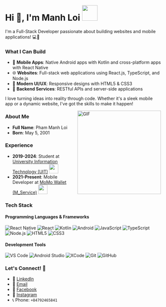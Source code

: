 # Hi 👋, I'm Manh Loi <img src="https://media.giphy.com/media/mGcNjsfWAjY5AEZNw6/giphy.gif" width="50">

I'm a Full-Stack Developer passionate about building websites and mobile applications! 💻📱

### What I Can Build

- 📱 **Mobile Apps**: Native Android apps with Kotlin and cross-platform apps with React Native
- 🌐 **Websites**: Full-stack web applications using React.js, TypeScript, and Node.js
- 🎨 **Modern UI/UX**: Responsive designs with HTML5 & CSS3
- 🔄 **Backend Services**: RESTful APIs and server-side applications

I love turning ideas into reality through code. Whether it's a sleek mobile app or a dynamic website, I've got the skills to make it happen!

<img align="right" height="270px" alt="GIF" src="https://i.pinimg.com/originals/e4/26/70/e426702edf874b181aced1e2fa5c6cde.gif" />

### About Me

- **Full Name**: Pham Manh Loi
- **Born**: May 5, 2001

### Experience

- **2019-2024**: Student at [University Information Technology (UIT)](https://daa.uit.edu.vn/) <img src="https://media.giphy.com/media/fYSnHlufseco8Fh93Z/giphy.gif" width="30">
- **2021-Present**: Mobile Developer at [MoMo Wallet (M_Service)](https://momo.vn/) <img src="https://media.giphy.com/media/WUlplcMpOCEmTGBtBW/giphy.gif" width="30">

### Tech Stack

#### Programming Languages & Frameworks

![React Native](http://img.shields.io/badge/-React_Native-20232A?style=for-the-badge&logo=react&logoColor=61DAFB)
![React](http://img.shields.io/badge/-React-20232A?style=for-the-badge&logo=react&logoColor=61DAFB)
![Kotlin](https://img.shields.io/badge/kotlin-%237F52FF.svg?style=for-the-badge&logo=kotlin&logoColor=white)
![Android](http://img.shields.io/badge/-Android-08c271?style=for-the-badge&logo=android&logoColor=ffffff)
![JavaScript](https://img.shields.io/badge/-JavaScript-%23F7DF1C?style=for-the-badge&logo=javascript&logoColor=000000&labelColor=%23F7DF1C&color=%23FFCE5A)
![TypeScript](http://img.shields.io/badge/-TypeScript-0078D6?style=for-the-badge&logo=typescript&logoColor=ffffff)
![Node.js](https://img.shields.io/badge/node.js-6DA55F?style=for-the-badge&logo=node.js&logoColor=white)
![HTML5](https://img.shields.io/badge/-HTML5-%23E44D27?style=for-the-badge&logo=html5&logoColor=ffffff)
![CSS3](https://img.shields.io/badge/-CSS3-%231572B6?style=for-the-badge&logo=css3)

#### Development Tools

![VS Code](http://img.shields.io/badge/-VS%20Code-007ACC?style=for-the-badge&logo=visual-studio-code&logoColor=ffffff)
![Android Studio](https://img.shields.io/badge/Android%20Studio-3DDC84.svg?style=for-the-badge&logo=android-studio&logoColor=white)
![XCode](https://img.shields.io/badge/xCode-007ACC.svg?style=for-the-badge&logo=xCode&logoColor=white)
![Git](https://img.shields.io/badge/-Git-%23F05032?style=for-the-badge&logo=git&logoColor=%23ffffff)
![GitHub](https://img.shields.io/badge/-GitHub-181717?style=for-the-badge&logo=github)

### Let's Connect! 🤝

- 💼 [LinkedIn](https://www.linkedin.com/in/loi-pham-manh-9716a2207/)
- 📧 [Email](mailto:manhloi0505@gmail.com)
- 📱 [Facebook](https://www.facebook.com/manhloi551/)
- 📸 [Instagram](https://www.instagram.com/p.manhloi/)
- 📞 Phone: `+84792465841`
